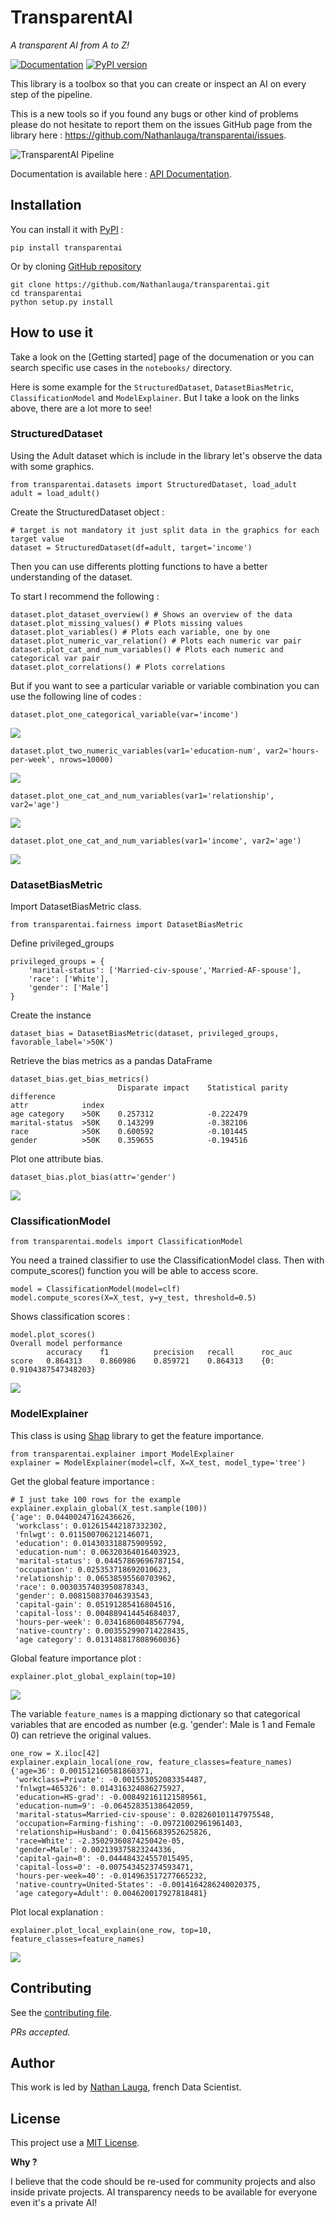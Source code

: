 # TransparentAI
*A transparent AI from A to Z!*

[![Documentation](https://readthedocs.org/projects/transparentai/badge/?version=latest)](http://transparentai.readthedocs.io/en/latest/?badge=latest)
[![PyPI version](https://badge.fury.io/py/transparentai.svg)](https://badge.fury.io/py/transparentai)

This library is a toolbox so that you can create or inspect an AI on every step of the pipeline.

This is a new tools so if you found any bugs or other kind of problems please do not hesitate to report them on the
issues GitHub page from the library here : https://github.com/Nathanlauga/transparentai/issues.

![TransparentAI Pipeline](images/transparentai_pipeline.png)

Documentation is available here : [API Documentation](https://transparentai.readthedocs.io/en/latest/).

## Installation

You can install it with [PyPI](https://pypi.org/project/transparentai/) :
```
pip install transparentai
```

Or by cloning [GitHub repository](https://github.com/Nathanlauga/transparentai/)

```
git clone https://github.com/Nathanlauga/transparentai.git
cd transparentai
python setup.py install
```

## How to use it

Take a look on the [Getting started] page of the documenation or you can search specific use cases 
in the `notebooks/` directory.

Here is some example for the `StructuredDataset`, `DatasetBiasMetric`, `ClassificationModel` 
and `ModelExplainer`. But I take a look on the links above, there are a lot more to see!

### StructuredDataset

Using the Adult dataset which is include in the library let's observe
the data with some graphics.

```
from transparentai.datasets import StructuredDataset, load_adult
adult = load_adult()
```

Create the StructuredDataset object :

```
# target is not mandatory it just split data in the graphics for each target value
dataset = StructuredDataset(df=adult, target='income')
```

Then you can use differents plotting functions to have a better
understanding of the dataset.

To start I recommend the following :

```
dataset.plot_dataset_overview() # Shows an overview of the data
dataset.plot_missing_values() # Plots missing values
dataset.plot_variables() # Plots each variable, one by one
dataset.plot_numeric_var_relation() # Plots each numeric var pair
dataset.plot_cat_and_num_variables() # Plots each numeric and categorical var pair
dataset.plot_correlations() # Plots correlations
```

But if you want to see a particular variable or variable combination
you can use the following line of codes :

```
dataset.plot_one_categorical_variable(var='income')
```
![](docs/images/income_variable_plot.png)

```
dataset.plot_two_numeric_variables(var1='education-num', var2='hours-per-week', nrows=10000)
```

![](docs/images/education-num_hours-per-week_variable_jointplot.png)

```
dataset.plot_one_cat_and_num_variables(var1='relationship', var2='age')
```

![](docs/images/relationship_age_variable_boxplot.png)

```
dataset.plot_one_cat_and_num_variables(var1='income', var2='age')
```

![](docs/images/income_age_variable_boxplot.png)


### DatasetBiasMetric

Import DatasetBiasMetric class.

```
from transparentai.fairness import DatasetBiasMetric
```

Define privileged_groups

```
privileged_groups = {
    'marital-status': ['Married-civ-spouse','Married-AF-spouse'],
    'race': ['White'],
    'gender': ['Male']
}
```

Create the instance

```
dataset_bias = DatasetBiasMetric(dataset, privileged_groups, favorable_label='>50K')
```

Retrieve the bias metrics as a pandas DataFrame

```
dataset_bias.get_bias_metrics()
 		                Disparate impact 	Statistical parity difference
attr 	        index 		
age category 	>50K 	0.257312 	        -0.222479
marital-status 	>50K 	0.143299 	        -0.382106
race 	        >50K 	0.600592 	        -0.101445
gender 	        >50K 	0.359655 	        -0.194516
```

Plot one attribute bias.

```
dataset_bias.plot_bias(attr='gender')
```

![](docs/images/dataset_bias_metrics_plot.png)

### ClassificationModel

```
from transparentai.models import ClassificationModel
```

You need a trained classifier to use the ClassificationModel class.
Then with compute_scores() function you will be able to access score.

```
model = ClassificationModel(model=clf)
model.compute_scores(X=X_test, y=y_test, threshold=0.5)
```

Shows classification scores :

```
model.plot_scores()
Overall model performance
	    accuracy 	f1 	        precision 	recall 	    roc_auc
score 	0.864313 	0.860986 	0.859721 	0.864313 	{0: 0.9104387547348203}
```

![](docs/images/classification_scores_plot.png)

### ModelExplainer

This class is using [Shap](https://github.com/slundberg/shap/) library to get the feature importance.

```
from transparentai.explainer import ModelExplainer
explainer = ModelExplainer(model=clf, X=X_test, model_type='tree')
```

Get the global feature importance : 

```
# I just take 100 rows for the example
explainer.explain_global(X_test.sample(100))
{'age': 0.04400247162436626,
 'workclass': 0.012615442187332302,
 'fnlwgt': 0.011500706212146071,
 'education': 0.014303318875909592,
 'education-num': 0.06320364016403923,
 'marital-status': 0.04457869696787154,
 'occupation': 0.025353718692010623,
 'relationship': 0.06538595560703962,
 'race': 0.0030357403950878343,
 'gender': 0.008150837046393543,
 'capital-gain': 0.05191285416804516,
 'capital-loss': 0.004889414454684037,
 'hours-per-week': 0.03416860048567794,
 'native-country': 0.003552990714228435,
 'age category': 0.013148817808960036}
```

Global feature importance plot :

```
explainer.plot_global_explain(top=10)
```

![](docs/images/global_feature_influence_plot.png)

The variable `feature_names` is a mapping dictionary so that categorical
variables that are encoded as number (e.g. 'gender': Male is 1 and Female 0)
can retrieve the original values.

```
one_row = X.iloc[42]
explainer.explain_local(one_row, feature_classes=feature_names)
{'age=36': 0.001512160581860371,
 'workclass=Private': -0.001553052083354487,
 'fnlwgt=465326': 0.014316324086275927,
 'education=HS-grad': -0.008492161121589561,
 'education-num=9': -0.06452835138642059,
 'marital-status=Married-civ-spouse': 0.028260101147975548,
 'occupation=Farming-fishing': -0.09721002961961403,
 'relationship=Husband': 0.04156683952625826,
 'race=White': -2.3502936087425042e-05,
 'gender=Male': 0.002139375823244336,
 'capital-gain=0': -0.044484324557015495,
 'capital-loss=0': -0.007543452374593471,
 'hours-per-week=40': -0.014963517277665232,
 'native-country=United-States': -0.0014164286240020375,
 'age category=Adult': 0.004620017927818481}
```

Plot local explanation :
```
explainer.plot_local_explain(one_row, top=10, feature_classes=feature_names)
```

![](docs/images/local_feature_influence_plot.png)

## Contributing

See the [contributing file](CONTRIBUTING.md).

*PRs accepted.*

## Author

This work is led by [Nathan Lauga](https://github.com/nathanlauga/), french Data Scientist.

## License

This project use a [MIT License](LICENSE).

**Why ?**

I believe that the code should be re-used for community projects and also inside private projects. 
AI transparency needs to be available for everyone even it's a private AI! 